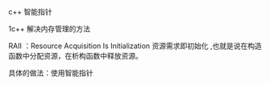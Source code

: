c++ 智能指针

1c++ 解决内存管理的方法

RAII ：Resource Acquisition Is Initialization   资源需求即初始化 ,也就是说在构造函数中分配资源，在析构函数中释放资源。

具体的做法：使用智能指针

